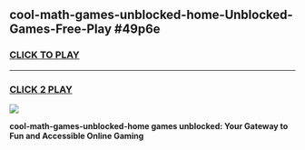 
## cool-math-games-unblocked-home-Unblocked-Games-Free-Play #49p6e
<h3>
<a href="https://us.freeplayer.one?title=cool-math-games-unblocked-home&ref=9M">CLICK TO PLAY</a></h3>
<hr>

<h3>
<a href="https://us.freeplayer.one?title=cool-math-games-unblocked-home&ref=9M">CLICK 2 PLAY</a>
  
</h3>

<a href="https://us.freeplayer.one?title=cool-math-games-unblocked-home&ref=9M"><img src="https://clearcache.store/games.png"></a>


**cool-math-games-unblocked-home games unblocked: Your Gateway to Fun and Accessible Online Gaming**

